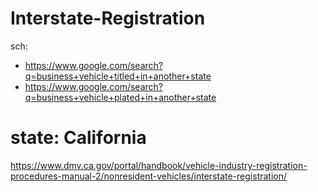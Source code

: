 # Interstate-Registration
sch:
- https://www.google.com/search?q=business+vehicle+titled+in+another+state
- https://www.google.com/search?q=business+vehicle+plated+in+another+state

# state: California
https://www.dmv.ca.gov/portal/handbook/vehicle-industry-registration-procedures-manual-2/nonresident-vehicles/interstate-registration/
